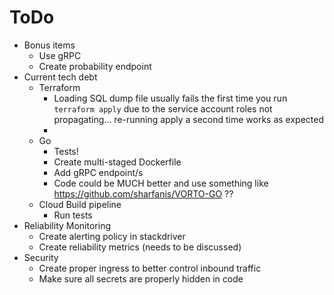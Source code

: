# ToDo

* Bonus items
    * Use gRPC
    * Create probability endpoint
* Current tech debt
    * Terraform
        * Loading SQL dump file usually fails the first time you run `terraform apply` due to the service account roles not propagating... re-running apply a second time works as expected
        * 
    * Go 
        * Tests!
        * Create multi-staged Dockerfile
        * Add gRPC endpoint/s
        * Code could be MUCH better and use something like https://github.com/sharfanis/VORTO-GO ??
    * Cloud Build pipeline
        * Run tests
* Reliability Monitoring
    * Create alerting policy in stackdriver
    * Create reliability metrics (needs to be discussed)
* Security
    * Create proper ingress to better control inbound traffic
    * Make sure all secrets are properly hidden in code